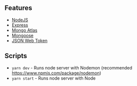 ## Features
- [NodeJS](https://nodejs.org/en/docs)
- [Express](https://expressjs.com/es/)
- [Mongo Atlas](https://www.mongodb.com/es/atlas/database)
- [Mongoose](https://mongoosejs.com/)
- [JSON Web Token](https://jwt.io/)

## Scripts

- `yarn dev` - Runs node server with Nodemon (recommended https://www.npmjs.com/package/nodemon)
- `yarn start` - Runs node server with Node
